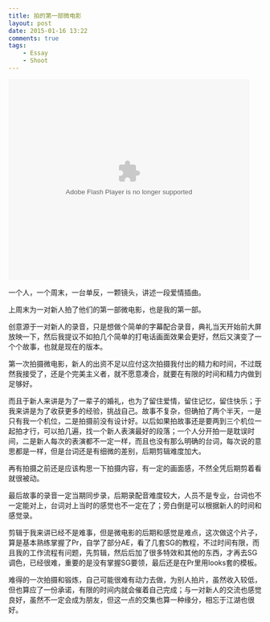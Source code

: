 ```yaml
--- 
title: 拍的第一部微电影
layout: post
date: 2015-01-16 13:22
comments: true
tags: 
    - Essay
    - Shoot
---
```


<embed src="http://player.youku.com/player.php/Type/Folder/Fid/23454743/Ob/1/sid/XMTMxNjA1NTQ4OA==/v.swf" quality="high" width="480" height="400" align="middle" allowScriptAccess="always" allowFullScreen="true" mode="transparent" type="application/x-shockwave-flash"></embed>

一个人，一个周末，一台单反，一颗镜头，讲述一段爱情插曲。

上周末为一对新人拍了他们的第一部微电影，也是我的第一部。

创意源于一对新人的录音，只是想做个简单的字幕配合录音，典礼当天开始前大屏放映一下，然后我提议不如拍几个简单的打电话画面效果会更好，然后又演变了一个个故事，也就是现在的版本。

第一次拍摄微电影，新人的出资不足以应付这次拍摄我付出的精力和时间，不过既然我接受了，还是个完美主义者，就不愿意凑合，就要在有限的时间和精力内做到足够好。

而且于新人来讲是为了一辈子的婚礼，也为了留住爱情，留住记忆，留住快乐；于我来讲是为了收获更多的经验，挑战自己。故事不复杂，但确拍了两个半天，一是只有我一个机位，二是拍摄前没有设计好。以后如果拍故事还是要两到三个机位一起拍才行，可以拍几遍，找一个新人表演最好的段落；一个人分开拍一是耽误时间，二是新人每次的表演都不一定一样，而且也没有那么明确的台词，每次说的意思都是一样，但是台词还是有细微的差别，后期剪辑难度加大。

再有拍摄之前还是应该构思一下拍摄内容，有一定的画面感，不然全凭后期剪着看就很被动。

最后故事的录音一定当期同步录，后期录配音难度较大，人员不是专业，台词也不一定能对上，台词对上当时的感觉也不一定在了；旁白倒是可以根据新人的时间和感觉录。

剪辑于我来讲已经不是难事，但是微电影的后期和感觉是难点，这次做这个片子，算是基本熟练掌握了Pr，自学了部分AE，看了几套SG的教程，不过时间有限，而且我的工作流程有问题，先剪辑，然后后加了很多特效和其他的东西，才再去SG调色，已经很难，重要的是没有掌握SG要领，最后还是在Pr里用looks套的模板。

难得的一次拍摄和锻炼，自己可能很难有动力去做，为别人拍片，虽然收入较低，但也算应了一份承诺，有限的时间内就会催着自己完成；与一对新人的交流也感觉良好，虽然不一定会成为朋友，但这一点的交集也算一种缘分，相忘于江湖也很好。

